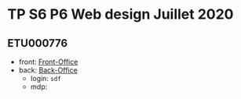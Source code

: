# TP S6 P6 Web design Juillet 2020

## ETU000776

* front: [Front-Office](https://duckduckgo.com)
* back: [Back-Office](https://duckduckgo.com)
    - login: `sdf`
    - mdp: